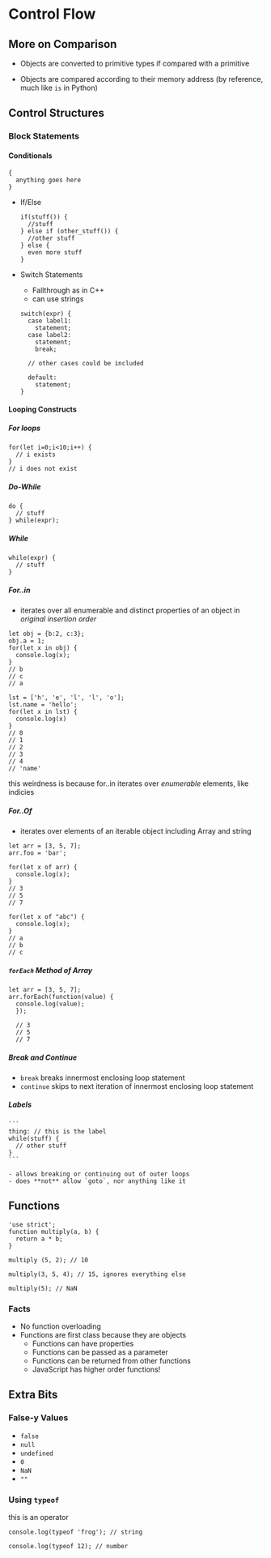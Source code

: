 # Control Flow

## More on Comparison

+ Objects are converted to primitive types if compared with a primitive

+ Objects are compared according to their memory address (by reference, much like `is` in Python)


## Control Structures


### Block Statements


#### Conditionals

```
{
  anything goes here
}

```

+ If/Else
    ```
    if(stuff()) {
      //stuff
    } else if (other_stuff()) {
      //other stuff
    } else {
      even more stuff
    }
    ```


+ Switch Statements
    - Fallthrough as in C++
    - can use strings


  ```
  switch(expr) {
    case label1:
      statement;
    case label2:
      statement;
      break;

    // other cases could be included

    default:
      statement;
  }
    ```


#### Looping Constructs

##### For loops
```
for(let i=0;i<10;i++) {
  // i exists
}
// i does not exist
```


##### Do-While
```
do {
  // stuff
} while(expr);
```


##### While
```
while(expr) {
  // stuff
}
```


##### For..in
  - iterates over all enumerable and distinct properties of an object
    in *original insertion order*

  ```
  let obj = {b:2, c:3};
  obj.a = 1;
  for(let x in obj) {
    console.log(x);
  }
  // b
  // c
  // a
  ```

  ```
  lst = ['h', 'e', 'l', 'l', 'o'];
  lst.name = 'hello';
  for(let x in lst) {
    console.log(x)
  }
  // 0
  // 1
  // 2
  // 3
  // 4
  // 'name'
  ```
  this weirdness is because for..in iterates over *enumerable* elements, like
  indicies


##### For..Of
  - iterates over elements of an iterable object including Array and string

  ```
  let arr = [3, 5, 7];
  arr.foo = 'bar';

  for(let x of arr) {
    console.log(x);
  }
  // 3
  // 5
  // 7
  ```

  ```
  for(let x of "abc") {
    console.log(x);
  }
  // a
  // b
  // c
  ```


##### `forEach` Method of Array
  ```
  let arr = [3, 5, 7];
  arr.forEach(function(value) {
    console.log(value);
    });

    // 3
    // 5
    // 7
  ```


##### Break and Continue
- `break` breaks innermost enclosing loop statement
- `continue` skips to next iteration of innermost enclosing loop statement


##### Labels

    ```
    thing: // this is the label
    while(stuff) {
      // other stuff
    }
    ```

    - allows breaking or continuing out of outer loops
    - does **not** allow `goto`, nor anything like it


## Functions
```
'use strict';
function multiply(a, b) {
  return a * b;
}

multiply (5, 2); // 10

multiply(3, 5, 4); // 15, ignores everything else

multiply(5); // NaN
```

### Facts
+ No function overloading
+ Functions are first class because they are objects
    - Functions can have properties
    - Functions can be passed as a parameter
    - Functions can be returned from other functions
    - JavaScript has higher order functions!


## Extra Bits

### False-y Values
+ `false`
+ `null`
+ `undefined`
+ `0`
+ `NaN`
+ `""`

### Using `typeof`

this is an operator

`console.log(typeof 'frog'); // string`

`console.log(typeof 12); // number`
